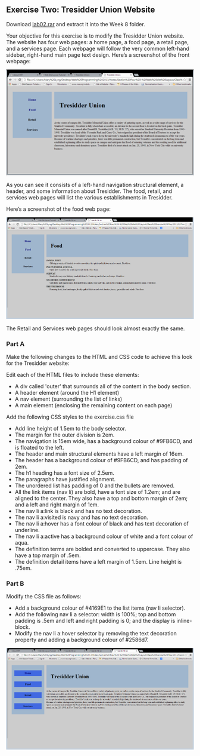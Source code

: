 ## Exercise Two: Tresidder Union Website

Download [lab02.rar](archives/lab02.rar) and extract it into the Week 8 folder.

Your objective for this exercise is to modify the Tresidder Union website. The website has four web pages: a home page, a food page, a retail page, 
and a services page. Each webpage will follow the very common left-hand sidebar, right-hand main page text design. Here’s a screenshot of the front webpage:

![](./img/ex2a.png)

As you can see it consists of a left-hand navigation structural element, a header, and some information about Tresidder. The food, retail, and services web pages will list the various establishments in Tresidder.

Here’s a screenshot of the food web page:

![](./img/ex2b.png)

The Retail and Services web pages should look almost exactly the same.

### Part A

Make the following changes to the HTML and CSS code to achieve this look for the Tresidder website:

Edit each of the HTML files to include these elements:

  - A div called 'outer' that surrounds all of the content in the body section.
  - A header element (around the H1 element)
  - A nav element (surrounding the list of links)
  - A main element (enclosing the remaining content on each page)


Add the following CSS styles to the exercise.css file

  - Add line height of 1.5em to the body selector.
  - The margin for the outer division is 2em.
  - The navigation is 15em wide, has a background colour of #9FB6CD, and is floated to the left.
  - The header and main structural elements have a left margin of 16em.
  - The header has a background colour of #9FB6CD, and has padding of 2em.
  - The h1 heading has a font size of 2.5em.
  - The paragraphs have justified alignment.
  - The unordered list has padding of 0 and the bullets are removed.
  - All the link items (nav li) are bold, have a font size of 1.2em; and are aligned to the center. They also have a top and bottom margin of 2em; and a left and right margin of 1em.
  - The nav li a:link is black and has no text decoration.
  - The nav li a:visited is navy and has no text decoration.
  - The nav li a:hover has a font colour of black and has text decoration of underline.
  - The nav li a:active has a background colour of white and a font colour of aqua.
  - The definition terms are bolded and converted to uppercase. They also have a top margin of .5em.
  - The definition detail items have a left margin of 1.5em. Line height is .75em.

### Part B

Modify the CSS file as follows:

  - Add a background colour of #4169E1 to the list items (nav li selector).
  - Add the following nav li a selector: width is 100%; top and bottom padding is .5em and left and right padding is 0; and the display is inline-block.
  - Modify the nav li a:hover selector by removing the text decoration property and adding a background colour of #2586d7.

![](./img/ex2c.png)

